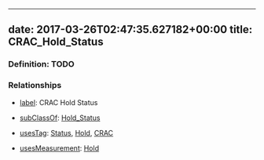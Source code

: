 
---
date: 2017-03-26T02:47:35.627182+00:00
title: CRAC_Hold_Status
---
### Definition: TODO

### Relationships

* [label](http://www.w3.org/2000/01/rdf-schema#label): CRAC Hold Status

* [subClassOf](http://www.w3.org/2000/01/rdf-schema#subClassOf): [Hold_Status](https://brickschema.org/schema/1.0/Brick#Hold_Status)

* [usesTag](https://brickschema.org/schema/1.0/BrickFrame#usesTag): [Status](https://brickschema.org/schema/1.0/BrickTag#Status), [Hold](https://brickschema.org/schema/1.0/BrickTag#Hold), [CRAC](https://brickschema.org/schema/1.0/BrickTag#CRAC)

* [usesMeasurement](https://brickschema.org/schema/1.0/BrickFrame#usesMeasurement): [Hold](https://brickschema.org/schema/1.0/Brick#Hold)
